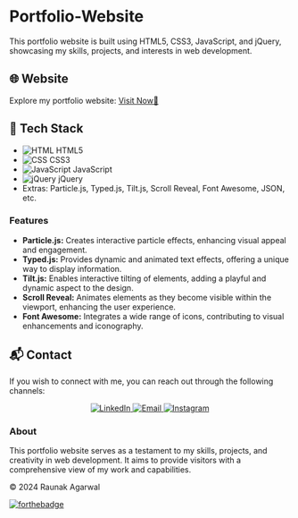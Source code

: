 # Portfolio-Website

This portfolio website is built using HTML5, CSS3, JavaScript, and jQuery, showcasing my skills, projects, and interests in web development.

## 🌐 Website

Explore my portfolio website: [Visit Now🚀](https://raunakkkkk.github.io/Portfolio-Website/)

## 📌 Tech Stack

- ![HTML](https://img.shields.io/badge/html5%20-%23E34F26.svg?&style=for-the-badge&logo=html5&logoColor=white) HTML5
- ![CSS](https://img.shields.io/badge/css3%20-%231572B6.svg?&style=for-the-badge&logo=css3&logoColor=white) CSS3
- ![JavaScript](https://img.shields.io/badge/javascript%20-%23323330.svg?&style=for-the-badge&logo=javascript&logoColor=%23F7DF1E) JavaScript
- ![jQuery](https://img.shields.io/badge/jquery-%230769AD.svg?style=for-the-badge&logo=jquery&logoColor=white) jQuery
- Extras: Particle.js, Typed.js, Tilt.js, Scroll Reveal, Font Awesome, JSON, etc.

### Features

- **Particle.js:** Creates interactive particle effects, enhancing visual appeal and engagement.
- **Typed.js:** Provides dynamic and animated text effects, offering a unique way to display information.
- **Tilt.js:** Enables interactive tilting of elements, adding a playful and dynamic aspect to the design.
- **Scroll Reveal:** Animates elements as they become visible within the viewport, enhancing the user experience.
- **Font Awesome:** Integrates a wide range of icons, contributing to visual enhancements and iconography.

## 📬 Contact

If you wish to connect with me, you can reach out through the following channels:

<div align="center">
  <a href="https://www.linkedin.com/in/raunak-agarwal-397467257/" target="_blank">
    <img alt="LinkedIn" src="https://img.shields.io/badge/linkedin%20-%230077B5.svg?&style=for-the-badge&logo=linkedin&logoColor=white" />
  </a>
  
  <a href="mailto:agarwalraunak2000@gmail.com" target="_blank">
    <img alt="Email" src="https://img.shields.io/badge/Gmail-D14836?style=for-the-badge&logo=gmail&logoColor=white" />
  </a>
  
  <a href="https://www.instagram.com/agarwal.raunakk/" target="_blank">
    <img alt="Instagram" src="https://img.shields.io/badge/Instagram-%23E4405F?style=for-the-badge&logo=instagram&logoColor=white" />
  </a>
</div>


### About

This portfolio website serves as a testament to my skills, projects, and creativity in web development. It aims to provide visitors with a comprehensive view of my work and capabilities.

© 2024 Raunak Agarwal

[![forthebadge](https://forthebadge.com/images/badges/built-with-love.svg)](https://forthebadge.com)
